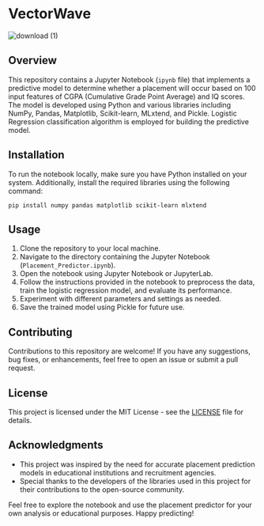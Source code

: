 # VectorWave

![download (1)](https://github.com/ANSHPG/VectorWave/assets/132222062/1aee0382-0ce2-487f-97b5-e8ae52cdd4ce)

## Overview
This repository contains a Jupyter Notebook (`ipynb` file) that implements a predictive model to determine whether a placement will occur based on 100 input features of CGPA (Cumulative Grade Point Average) and IQ scores. The model is developed using Python and various libraries including NumPy, Pandas, Matplotlib, Scikit-learn, MLxtend, and Pickle. Logistic Regression classification algorithm is employed for building the predictive model.

## Installation
To run the notebook locally, make sure you have Python installed on your system. Additionally, install the required libraries using the following command:
```
pip install numpy pandas matplotlib scikit-learn mlxtend
```

## Usage
1. Clone the repository to your local machine.
2. Navigate to the directory containing the Jupyter Notebook (`Placement_Predictor.ipynb`).
3. Open the notebook using Jupyter Notebook or JupyterLab.
4. Follow the instructions provided in the notebook to preprocess the data, train the logistic regression model, and evaluate its performance.
5. Experiment with different parameters and settings as needed.
6. Save the trained model using Pickle for future use.

## Contributing
Contributions to this repository are welcome! If you have any suggestions, bug fixes, or enhancements, feel free to open an issue or submit a pull request.

## License
This project is licensed under the MIT License - see the [LICENSE](LICENSE) file for details.

## Acknowledgments
- This project was inspired by the need for accurate placement prediction models in educational institutions and recruitment agencies.
- Special thanks to the developers of the libraries used in this project for their contributions to the open-source community.

Feel free to explore the notebook and use the placement predictor for your own analysis or educational purposes. Happy predicting!
